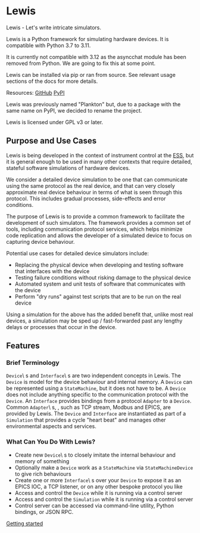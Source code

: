 # Lewis
Lewis - Let's write intricate simulators.

Lewis is a Python framework for simulating hardware devices. It is
compatible with Python 3.7 to 3.11.

It is currently not compatible with 3.12 as the asyncchat module has been removed from Python.
We are going to fix this at some point.

Lewis can be installed via pip or ran from source. See relevant usage sections of the docs for more details.

Resources:
[GitHub](https://github.com/ess-dmsc/lewis)
[PyPI](https://pypi.python.org/pypi/lewis)

Lewis was previously named "Plankton" but, due to a
package with the same name on PyPI, we decided to rename the project.

Lewis is licensed under GPL v3 or later.

## Purpose and Use Cases
Lewis is being developed in the context of instrument control at the
[ESS](http://europeanspallationsource.se), but it is general enough
to be used in many other contexts that require detailed, stateful
software simulations of hardware devices.

We consider a detailed device simulation to be one that can communicate
using the same protocol as the real device, and that can very closely
approximate real device behaviour in terms of what is seen through this
protocol. This includes gradual processes, side-effects and error
conditions.

The purpose of Lewis is to provide a common framework to facilitate
the development of such simulators. The framework provides a common set
of tools, including communication protocol services, which helps minimize code
replication and allows the developer of a simulated device to focus on
capturing device behaviour.

Potential use cases for detailed device simulators include:
-  Replacing the physical device when developing and testing software
   that interfaces with the device
-  Testing failure conditions without risking damage to the physical
   device
-  Automated system and unit tests of software that communicates with
   the device
-  Perform "dry runs" against test scripts that are to be run on the
   real device

Using a simulation for the above has the added benefit that, unlike most
real devices, a simulation may be sped up / fast-forwarded past any
lengthy delays or processes that occur in the device.

## Features
### Brief Terminology
``Device``\ s and ``Interface``\ s are two independent concepts in
Lewis. The ``Device`` is model for the device behaviour and internal
memory. A ``Device`` can be represented using a ``StateMachine``, but it
does not have to be. A ``Device`` does not include anything specific to
the communication protocol with the ``Device``. An ``Interface``
provides bindings from a protocol ``Adapter`` to a ``Device``.
Common ``Adapter``\ s, , such as TCP stream, Modbus and EPICS, are provided
by Lewis. The ``Device`` and ``Interface`` are instantiated as part of a
``Simulation`` that provides a cycle "heart beat" and manages other
environmental aspects and services.

### What Can You Do With Lewis?
-  Create new ``Device``\ s to closely imitate the internal behaviour
   and memory of something
-  Optionally make a ``Device`` work as a ``StateMachine`` via
   ``StateMachineDevice`` to give rich behaviours
-  Create one or more ``Interface``\ s over your ``Device`` to expose it
   as an EPICS IOC, a TCP listener, or on any other bespoke protocol you
   like
-  Access and control the ``Device`` while it is running via a control server
-  Access and control the ``Simulation`` while it is running via a control server
-  Control server can be accessed via command-line utility, Python bindings, or
   JSON RPC.

[Getting started](docs/quickstart.md)